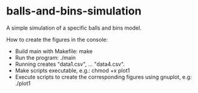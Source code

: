 # balls-and-bins-simulation
A simple simulation of a specific balls and bins model.

How to create the figures in the console:
 - Build main with Makefile: make
 - Run the program: ./main
 - Running creates "data1.csv", ... "data4.csv".
 - Make scripts executable, e.g.: chmod +x plot1
 - Execute scripts to create the corresponding figures using gnuplot, e.g: ./plot1

